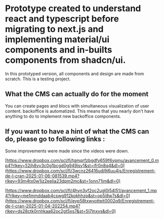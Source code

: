 # Prototype created to understand react and typescript before migrating to next.js and implementing material/ui components and in-builts components from shadcn/ui.

In this prototyped version, all components and design are made from scratch. This is a testing project.

## What the CMS can actually do for the moment

You can create pages and blocs with simultaneous visualization of user content.
backoffice is automatized. This means that you nearly don't have anything to do to implement new backoffice components.

## If you want to have a hint of what the CMS can do, please go to following links :

Some improvements were made since the videos were down.

[https://www.dropbox.com/scl/fi/tgmqrfzbgdfy659f6ypmu/avancement_0.mp4?rlkey=52jh8yv3c0g1bcgd0g949jsy1&st=ifr0n8q4&dl=0](https://www.dropbox.com/scl/fi/3wcnz26416udj9j6uu4js/Enregistrement-de-l-cran-2025-01-06-081539.mp4?rlkey=93m4tx0w1jz2eelia23dpm2mc&st=1onn71im&dl=0)

[https://www.dropbox.com/scl/fi/4hyn3yf2oc2ugl0i54l51/avancement_1.mp4?rlkey=me1mmddaab4cswg912kokhhzp&st=op5i8w7s&dl=0](https://www.dropbox.com/scl/fi/eyp58txwvotteit0002q9/Enregistrement-de-l-cran-2025-01-04-202254.mp4?rlkey=ds28ctk0rnhkaa62oc2gt5xs7&st=5l7lnxvs&dl=0)
